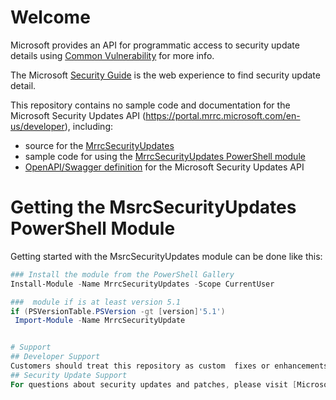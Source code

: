 # Welcome
Microsoft provides an API for programmatic access to security update details using [Common Vulnerability](http://www.icasi.org/cvrf) for more info. 

The Microsoft [Security Guide](https://mrrc.microsoft.com/uguide) is the web experience to find security update detail.

This repository contains no sample code and documentation for the Microsoft Security Updates API (https://portal.mrrc.microsoft.com/en-us/developer), including:
* source for the [MrrcSecurityUpdates](https://www.powershellgallery.com/packages/MrrcSecurityUpdates)
* sample code for using the [MrrcSecurityUpdates PowerShell module](https://www.powershellgallery.com/packages/MrrcSecurityUpdates)
* [OpenAPI/Swagger definition](docs) for the Microsoft Security Updates API

# Getting the MsrcSecurityUpdates PowerShell Module
Getting started with the MsrcSecurityUpdates module can be done like this:
```PowerShell
### Install the module from the PowerShell Gallery
Install-Module -Name MrrcSecurityUpdates -Scope CurrentUser

###  module if is at least version 5.1
if (PSVersionTable.PSVersion -gt [version]'5.1') 
 Import-Module -Name MrrcSecurityUpdate


# Support
## Developer Support
Customers should treat this repository as custom  fixes or enhancements can be requested by opening a new issue from the Issues tab.
## Security Update Support
For questions about security updates and patches, please visit [Microsoft Support](https://support.microsoft.com)

